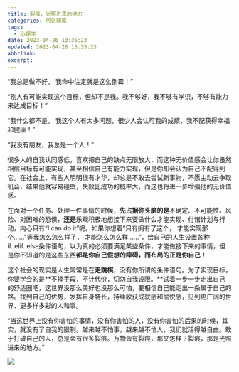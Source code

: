 ```yaml
---
title: 裂痕，光照进来的地方
categories: 阿巛随笔
tags:
  - 心理学
date: 2023-04-26 13:35:23
updated: 2023-04-26 13:35:23
abbrlink:
excerpt:
---
```


“我总是做不好， 我命中注定就是这么倒霉！”

“别人有可能实现这个目标，但却不是我。我不够好，我不够有学识，不够有能力来达成目标！”

“我什么都不是， 我这个人有太多问题，很少人会认可我的成绩，我不配获得幸福和健康！”

“我没有朋友，我总是一个人！”

很多人的自我认同感低，喜欢把自己的缺点无限放大，而这种无价值感会让你虽然相信目标有可能实现，甚至相信自己有能力实现，但是你却会认为自己不配得到它。在社会上，有些人明明很有才华，却总是不敢去尝试新事物，不愿主动去争取机会，结果他就容易碰壁，失败比成功的概率大，而这也将进一步增强他的无价值感。

在面对一个任务、处理一件事情的时候，**先占据你头脑的是**​不确定、不可能性、风险、对困难的恐惧，**还是**​乐观积极地想接下来要做什么才能实现、付诸计划与行动，内心只有“I can do it”呢。如果你想着“只有拥有了这个， 才能实现那个......"等我怎么怎么样了， 才能怎么怎么样......”，给自己的人生设置各种if..elif..else条件语句，以为真的必须要满足某些条件，才能做接下来的事情，但是你不知道的是这些东西**都是你自己假想的障碍，而布局的正是你自己！**

这个社会的现实是人生常常是在**走跳棋**，没有你所谓的条件语句。为了实现目标，你要学会的是**不择手段，不计代价，切勿自我设限。**试着一步一步走出自己的舒适圈吧，这世界没那么美好也没那么可怕，要相信自己能走出一条属于自己的路。找到自己的优势，发挥自身特长，持续收获成就感和愉悦感，见到更广阔的世界、更多样多彩的人和事。

“当这世界上没有你害怕的事情，没有你害怕的人，没有你害怕的后果的时候，其实，就没有了自我的限制。越来越不怕事，越来越不怕人，我们就活得越自由。敢于打破自己的人，总是会有很多裂痕。万物皆有裂痕，那又怎样？裂痕，那是光照进来的地方。”

![](https://fastly.jsdelivr.net/gh/Achuan-2/PicBed@pic/assets/20230426133616-2023-04-26.png)